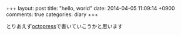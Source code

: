 +++
layout: post
title: "hello, world"
date: 2014-04-05 11:09:14 +0900
comments: true
categories: diary
+++

とりあえず[octopress](http://octopress.org)で書いていこうかと思います
